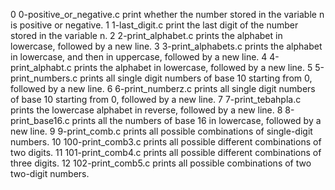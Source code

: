 0	0-positive_or_negative.c	print whether the number stored in the variable n is positive or negative.
1	1-last_digit.c	print the last digit of the number stored in the variable n.
2	2-print_alphabet.c	prints the alphabet in lowercase, followed by a new line.
3	3-print_alphabets.c	prints the alphabet in lowercase, and then in uppercase, followed by a new line.
4	4-print_alphabt.c	prints the alphabet in lowercase, followed by a new line.
5	5-print_numbers.c	prints all single digit numbers of base 10 starting from 0, followed by a new line.
6	6-print_numberz.c	prints all single digit numbers of base 10 starting from 0, followed by a new line.
7	7-print_tebahpla.c	prints the lowercase alphabet in reverse, followed by a new line.
8	8-print_base16.c	prints all the numbers of base 16 in lowercase, followed by a new line.
9	9-print_comb.c	prints all possible combinations of single-digit numbers.
10	100-print_comb3.c	prints all possible different combinations of two digits.
11	101-print_comb4.c	prints all possible different combinations of three digits.
12	102-print_comb5.c	prints all possible combinations of two two-digit numbers.
